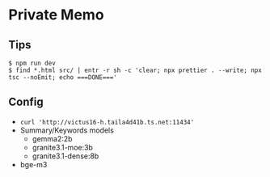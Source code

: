 # Private Memo

## Tips

```
$ npm run dev
$ find *.html src/ | entr -r sh -c 'clear; npx prettier . --write; npx tsc --noEmit; echo ===DONE==='
```

## Config

- `curl 'http://victus16-h.taila4d41b.ts.net:11434'`
- Summary/Keywords models
  - gemma2:2b
  - granite3.1-moe:3b
  - granite3.1-dense:8b
- bge-m3
